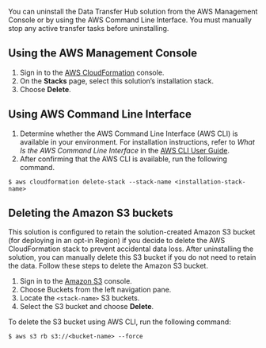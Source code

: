 You can uninstall the Data Transfer Hub solution from the AWS Management Console or by using the AWS Command Line Interface. You must manually stop any active transfer tasks before uninstalling. 

## Using the AWS Management Console

1.	Sign in to the [AWS CloudFormation](https://console.aws.amazon.com/cloudformation/home?) console. 
2.	On the **Stacks** page, select this solution’s installation stack.
3.	Choose **Delete**.

## Using AWS Command Line Interface 

1. Determine whether the AWS Command Line Interface (AWS CLI) is available in your environment. For installation instructions, refer to *What Is the AWS Command Line Interface* in the [AWS CLI User Guide](https://docs.aws.amazon.com/cli/latest/userguide/cli-chap-welcome.html). 
2. After confirming that the AWS CLI is available, run the following command.

```shell
$ aws cloudformation delete-stack --stack-name <installation-stack-name>
```

## Deleting the Amazon S3 buckets
This solution is configured to retain the solution-created Amazon S3 bucket (for deploying in an opt-in Region) if you decide to delete the AWS CloudFormation stack to prevent accidental data loss. After uninstalling the solution, you can manually delete this S3 bucket if you do not need to retain the data. Follow these steps to delete the Amazon S3 bucket. 

1.	Sign in to the [Amazon S3](https://console.aws.amazon.com/s3/home) console.
2.	Choose Buckets from the left navigation pane. 
3.	Locate the `<stack-name>` S3 buckets. 
4.	Select the S3 bucket and choose **Delete**. 

To delete the S3 bucket using AWS CLI, run the following command: 

```shell
$ aws s3 rb s3://<bucket-name> --force
```
